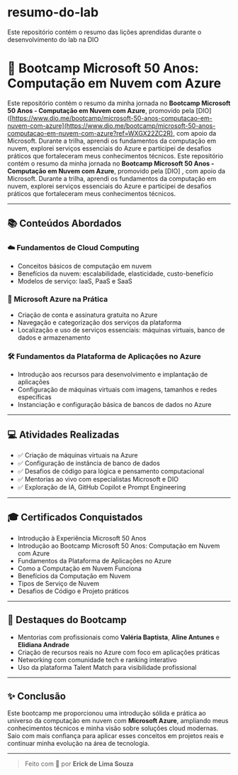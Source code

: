 # resumo-do-lab
Este repositório contém o resumo das lições aprendidas durante o desenvolvimento do lab na DIO
# 🚀 Bootcamp Microsoft 50 Anos: Computação em Nuvem com Azure

Este repositório contém o resumo da minha jornada no **Bootcamp Microsoft 50 Anos - Computação em Nuvem com Azure**, promovido pela [DIO]([https://www.dio.me/bootcamp/microsoft-50-anos-computacao-em-nuvem-com-azure](https://www.dio.me/bootcamp/microsoft-50-anos-computacao-em-nuvem-com-azure?ref=WXGX22ZC2R), com apoio da Microsoft. Durante a trilha, aprendi os fundamentos da computação em nuvem, explorei serviços essenciais do Azure e participei de desafios práticos que fortaleceram meus conhecimentos técnicos.
Este repositório contém o resumo da minha jornada no **Bootcamp Microsoft 50 Anos - Computação em Nuvem com Azure**, promovido pela [DIO] , com apoio da Microsoft. Durante a trilha, aprendi os fundamentos da computação em nuvem, explorei serviços essenciais do Azure e participei de desafios práticos que fortaleceram meus conhecimentos técnicos.

---

## 📚 Conteúdos Abordados

### ☁️ Fundamentos de Cloud Computing
- Conceitos básicos de computação em nuvem
- Benefícios da nuvem: escalabilidade, elasticidade, custo-benefício
- Modelos de serviço: IaaS, PaaS e SaaS

### 🔧 Microsoft Azure na Prática
- Criação de conta e assinatura gratuita no Azure
- Navegação e categorização dos serviços da plataforma
- Localização e uso de serviços essenciais: máquinas virtuais, banco de dados e armazenamento

### 🛠️ Fundamentos da Plataforma de Aplicações no Azure
- Introdução aos recursos para desenvolvimento e implantação de aplicações
- Configuração de máquinas virtuais com imagens, tamanhos e redes específicas
- Instanciação e configuração básica de bancos de dados no Azure

---

## 💻 Atividades Realizadas

- ✅ Criação de máquinas virtuais na Azure
- ✅ Configuração de instância de banco de dados
- ✅ Desafios de código para lógica e pensamento computacional
- ✅ Mentorias ao vivo com especialistas Microsoft e DIO
- ✅ Exploração de IA, GitHub Copilot e Prompt Engineering

---

## 🎓 Certificados Conquistados

- Introdução à Experiência Microsoft 50 Anos  
- Introdução ao Bootcamp Microsoft 50 Anos: Computação em Nuvem com Azure  
- Fundamentos da Plataforma de Aplicações no Azure  
- Como a Computação em Nuvem Funciona  
- Benefícios da Computação em Nuvem  
- Tipos de Serviço de Nuvem  
- Desafios de Código e Projeto práticos

---

## 📍 Destaques do Bootcamp

- Mentorias com profissionais como **Valéria Baptista**, **Aline Antunes** e **Elidiana Andrade**
- Criação de recursos reais no Azure com foco em aplicações práticas
- Networking com comunidade tech e ranking interativo
- Uso da plataforma Talent Match para visibilidade profissional

---

## ✨ Conclusão

Este bootcamp me proporcionou uma introdução sólida e prática ao universo da computação em nuvem com **Microsoft Azure**, ampliando meus conhecimentos técnicos e minha visão sobre soluções cloud modernas. Saio com mais confiança para aplicar esses conceitos em projetos reais e continuar minha evolução na área de tecnologia.

---

> Feito com 💚 por **Erick de Lima Souza**

